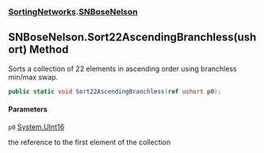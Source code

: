 ### [SortingNetworks](SortingNetworks.md 'SortingNetworks').[SNBoseNelson](SortingNetworks.SNBoseNelson.md 'SortingNetworks.SNBoseNelson')

## SNBoseNelson.Sort22AscendingBranchless(ushort) Method

Sorts a collection of 22 elements in ascending order using branchless min/max swap.

```csharp
public static void Sort22AscendingBranchless(ref ushort p0);
```
#### Parameters

<a name='SortingNetworks.SNBoseNelson.Sort22AscendingBranchless(ushort).p0'></a>

`p0` [System.UInt16](https://docs.microsoft.com/en-us/dotnet/api/System.UInt16 'System.UInt16')

the reference to the first element of the collection